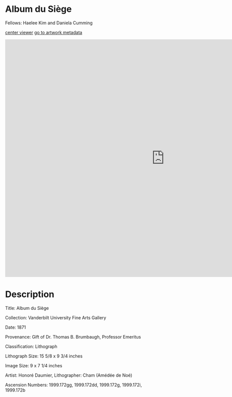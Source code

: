 # Album du Siège

Fellows: Haelee Kim and Daniela Cumming

[center viewer](#viewer) [go to artwork metadata](#metadata)

<a id="viewer"></a><iframe src="https://www.exhibit.so/exhibits/WmomQBNqubsjy08yqBSl?embedded=true" width="1026" height="768" allowfullscreen allow="autoplay" frameborder="0"></iframe>

<a id="metadata"></a>

# Description

Title: Album du Siège 

Collection: Vanderbilt University Fine Arts Gallery

Date: 1871

Provenance: Gift of Dr. Thomas B. Brumbaugh, Professor Emeritus

Classification: Lithograph 

Lithograph Size: 15 5/8 x 9 3/4 inches

Image Size: 9 x 7 1/4 inches

Artist: Honoré Daumier, Lithographer: Cham (Amédée de Noé)

Ascension Numbers: 1999.172gg, 1999.172dd, 1999.172g, 1999.172i, 1999.172b
